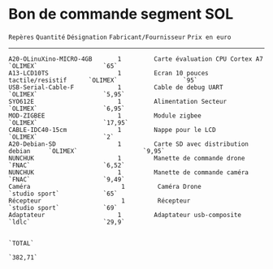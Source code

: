 Bon de commande segment SOL
============

`Repères`			`Quantité`		`Désignation`			`Fabricant/Fournisseur`			`Prix en euro`
----		----

	A20-OLinuXino-MICRO-4GB		  1			Carte évaluation CPU Cortex A7		   `OLIMEX`					 `65`
	A13-LCD10TS		    		  1			Ecran 10 pouces tactile/resistif	  `OLIMEX`					`95`
	USB-Serial-Cable-F			  1			Cable de debug UART					  `OLIMEX`					`5,95`
	SYO612E						  1			Alimentation Secteur				  `OLIMEX`					`6,95`
	MOD-ZIGBEE					  1			Module zigbee						  `OLIMEX`					`17,95`
	CABLE-IDC40-15cm			  1			Nappe pour le LCD					  `OLIMEX`					`2`
	A20-Debian-SD				  1			Carte SD avec distribution debian	  `OLIMEX`					`9,95`
	NUNCHUK						  1			Manette de commande drone			  `FNAC`					`6,52`
	NUNCHUK						  1			Manette de commande caméra			   `FNAC`					 `9,49`
	Caméra						   1		 Caméra Drone						    `studio sport`			  `65`
	Récepteur					   1		 Récepteur							    `studio sport`			  `69`
	Adaptateur					  1			Adaptateur usb-composite			  `ldlc`					`29,9`
				
																										    `TOTAL`
																										    `382,71`
